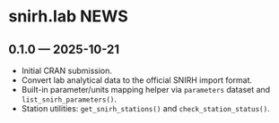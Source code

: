 # snirh.lab NEWS

## 0.1.0 — 2025-10-21
- Initial CRAN submission.
- Convert lab analytical data to the official SNIRH import format.
- Built-in parameter/units mapping helper via `parameters` dataset and `list_snirh_parameters()`.
- Station utilities: `get_snirh_stations()` and `check_station_status()`.
